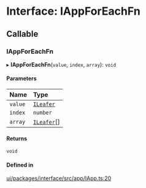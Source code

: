 # Interface: IAppForEachFn

## Callable

### IAppForEachFn

▸ **IAppForEachFn**(`value`, `index`, `array`): `void`

#### Parameters

| Name | Type |
| :------ | :------ |
| `value` | [`ILeafer`](ILeafer.md) |
| `index` | `number` |
| `array` | [`ILeafer`](ILeafer.md)[] |

#### Returns

`void`

#### Defined in

[ui/packages/interface/src/app/IApp.ts:20](https://github.com/leaferjs/leafer-ui/blob/e76fc82/packages/interface/src/app/IApp.ts#L20)
